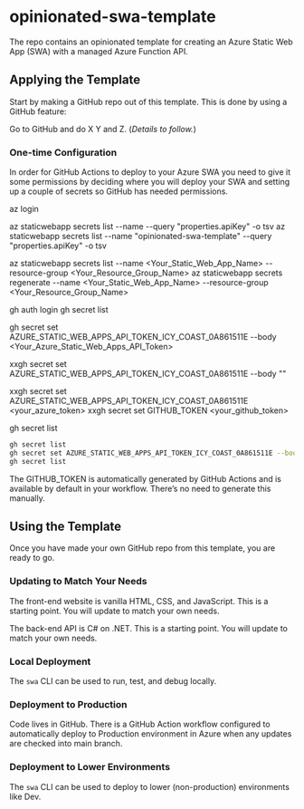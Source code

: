 # opinionated-swa-template

The repo contains an opinionated template for creating an Azure Static Web App (SWA) with a managed Azure Function API.

## Applying the Template

Start by making a GitHub repo out of this template. This is done by using a GitHub feature:

Go to GitHub and do X Y and Z. (_Details to follow._)

### One-time Configuration

In order for GitHub Actions to deploy to your Azure SWA you need to give it some permissions by deciding where you will deploy your SWA and setting up a couple of secrets so GitHub has needed permissions.

az login

az staticwebapp secrets list --name <your-static-web-app-name> --query "properties.apiKey" -o tsv
az staticwebapp secrets list --name "opinionated-swa-template" --query "properties.apiKey" -o tsv

az staticwebapp secrets list --name <Your_Static_Web_App_Name> --resource-group <Your_Resource_Group_Name>
az staticwebapp secrets regenerate --name <Your_Static_Web_App_Name> --resource-group <Your_Resource_Group_Name>

gh auth login
gh secret list

gh secret set AZURE_STATIC_WEB_APPS_API_TOKEN_ICY_COAST_0A861511E --body <Your_Azure_Static_Web_Apps_API_Token>

xxgh secret set AZURE_STATIC_WEB_APPS_API_TOKEN_ICY_COAST_0A861511E --body "<deployment-token-value>"

xxgh secret set AZURE_STATIC_WEB_APPS_API_TOKEN_ICY_COAST_0A861511E <your_azure_token>
xxgh secret set GITHUB_TOKEN <your_github_token>

gh secret list

```bash
gh secret list
gh secret set AZURE_STATIC_WEB_APPS_API_TOKEN_ICY_COAST_0A861511E --body $(az staticwebapp secrets list --name "opinionated-swa-template" --query "properties.apiKey" -o tsv)
gh secret list
```



The GITHUB_TOKEN is automatically generated by GitHub Actions and is available by default in your workflow. There’s no need to generate this manually.

## Using the Template

Once you have made your own GitHub repo from this template, you are ready to go.

### Updating to Match Your Needs

The front-end website is vanilla HTML, CSS, and JavaScript. This is a starting point. You will update to match your own needs.

The back-end API is C# on .NET. This is a starting point. You will update to match your own needs.

### Local Deployment

The ```swa``` CLI can be used to run, test, and debug locally.

### Deployment to Production

Code lives in GitHub. There is a GitHub Action workflow configured to automatically deploy to Production environment in Azure when any updates are checked into main branch.

### Deployment to Lower Environments

The ```swa``` CLI can be used to deploy to lower (non-production) environments like Dev.
